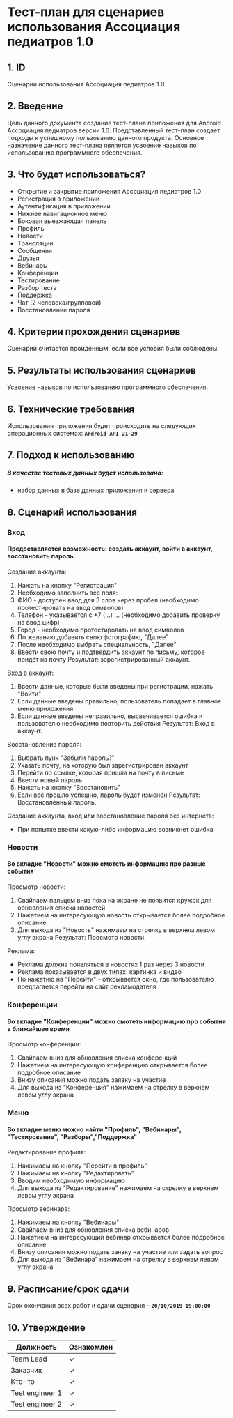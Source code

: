 # Тест-план для сценариев использования Ассоциация педиатров 1.0

## 1. ID
Сценарии использования Ассоциация педиатров 1.0

## 2. Введение
Цель данного документа создание тест-плана приложения для Android Ассоциация педиатров версии 1.0. 
Представленный тест-план создает подходы к успешному пользованию данного продукта. 
Основное назначение данного тест-плана является усвоение навыков по использованию программного обеспечения. 

## 3. Что будет использоваться?
* Открытие и закрытие приложения Ассоциация педиатров 1.0
* Регистрация в приложении
* Аутентификация в приложении
* Нижнее навигационное меню
* Боковая выезжающая панель
* Профиль
* Новости
* Трансляции
* Сообщения
* Друзья
* Вебинары
* Конференции
* Тестирование
* Разбор теста
* Поддержка
* Чат (2 человека/групповой)
* Восстановление пароля

## 4. Критерии прохождения сценариев
Сценарий считается пройденным, если все условия были соблюдены.

## 5. Результаты использования сценариев
Усвоение навыков по использованию программного обеспечения. 

## 6. Технические требования
Использования приложения будет происходить на следующих операционных системах: **`Android API 21-29`**

## 7. Подход к использованию
##### В качестве тестовых данных будет использовано:
* набор данных в базе данных приложения и сервера

## 8. Сценарий использования
### Вход
#### Предоставляется возможность: создать аккаунт, войти в аккаунт, восстановить пароль. 
Создание аккаунта:
1. Нажать на кнопку "Регистрация"
2. Необходимо заполнить все поля: 
  1. ФИО - доступен ввод для 3 слов через пробел (необходимо протестировать на ввод символов)
  2. Телефон - указывается с +7 (...) ... (необходимо добавить проверку на ввод цифр)
  3. Город - необходимо протестировать на ввод символов
3. По желанию добавить свою фотографию, "Далее" 
4. После необходимо выбрать специальность, "Далее"
5. Ввести свою почту и подтвердить аккаунт по письму, которое придёт на почту
Результат: зарегистрированный аккаунт.

Вход в аккаунт:
1. Ввести данные, которые были введены при регистрации, нажать "Войти"
2. Если данные введены правильно, пользователь попадает в главное меню приложения
3. Если данные введены неправильно, высвечивается ошибка и пользователю необходимо повторить действия
Результат: Вход в аккаунт.

Восстановление пароля:
1. Выбрать пунк "Забыли пароль?"
2. Указать почту, на которую был зарегистрирован аккаунт
3. Перейти по ссылке, которая пришла на почту в письме
4. Ввести новый пароль
5. Нажать на кнопку "Восстановить"
6. Если всё прошло успешно, пароль будет изменён
Результат: Восстановленный пароль.

Создание аккаунта, вход или восстановление пароля без интернета:
- При попытке ввести какую-либо информацию возникнет ошибка

### Новости
#### Во вкладке "Новости" можно смотеть информацию про разные события 
Просмотр новости:
1. Свайпаем пальцем вниз пока на экране не появится кружок для обновления списка новостей
2. Нажатием на интересующую новость открывается более подробное описание
3. Для выхода из "Новость" нажимаем на стрелку в верхнем левом углу экрана
Результат: Просмотр новости.

Реклама:
* Реклама должна появляться в новостях 1 раз через 3 новости
* Реклама показывается в двух типах: картинка и видео
* По нажатию на "Перейти" - открывается окно, где пользователю предлагается перейти на сайт рекламодателя

### Конференции
#### Во вкладке "Конференции" можно смотеть информацию про события в ближайшее время
Просмотр конференции:
1. Свайпаем вниз для обновления списка конференций
2. Нажатием на интересующую конференцию открывается более подробное описание
3. Внизу описания можно подать заявку на участие
4. Для выхода из "Конференция" нажимаем на стрелку в верхнем левом углу экрана

### Меню
#### Во вкладке меню можно найти "Профиль", "Вебинары", "Тестирование", "Разборы","Поддержка"
Редактирование профиля:
1. Нажимаем на кнопку "Перейти в профиль"
2. Нажимаем на кнопку "Редактировать"
3. Вводим необходимую информацию
4. Для выхода из "Редактирование" нажимаем на стрелку в верхнем левом углу экрана

Просмотр вебинара:
1. Нажимаем на кнопку "Вебинары"
2. Свайпаем вниз для обновления списка вебинаров
3. Нажатием на интересующий вебинар открывается более подробное описание
4. Внизу описания можно подать заявку на участие или задать вопрос
5. Для выхода из "Вебинара" нажимаем на стрелку в верхнем левом углу экрана 

## 9. Расписание/срок сдачи
Срок окончания всех работ и сдачи сценария – **`20/10/2019 19:00:00`**

## 10. Утверждение
Должность       |Ознакомлен
----------------|----------|
Team Lead	    |✓         |
Заказчик        |✓         |
Кто-то          |✓         |	
Test engineer 1 |✓         |	
Test engineer 2 |✓         |	

